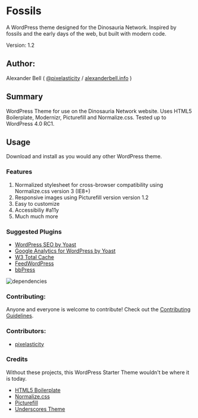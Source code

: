 # Fossils

A WordPress theme designed for the Dinosauria Network. Inspired by fossils and the early days of the web, but built with modern code.

Version: 1.2

## Author:

Alexander Bell ( [@pixelasticity](http://twitter.com/pixelasticity) / [alexanderbell.info](https://alexanderbell.info) )

## Summary

WordPress Theme for use on the Dinosauria Network website. Uses HTML5 Boilerplate, Modernizr, Picturefill and Normalize.css. Tested up to WordPress 4.0 RC1.

## Usage

Download and install as you would any other WordPress theme.

### Features

1. Normalized stylesheet for cross-browser compatibility using Normalize.css version 3 (IE8+)
2. Responsive images using Picturefill version version 1.2
3. Easy to customize 
4. Accessibiliy #a11y
5. Much much more

### Suggested Plugins

* [WordPress SEO by Yoast](http://wordpress.org/extend/plugins/wordpress-seo/)
* [Google Analytics for WordPress by Yoast](http://wordpress.org/extend/plugins/google-analytics-for-wordpress/)
* [W3 Total Cache](http://wordpress.org/extend/plugins/w3-total-cache/)
* [FeedWordPress](https://wordpress.org/plugins/feedwordpress/)
* [bbPress](https://wordpress.org/plugins/bbpress/)

![dependencies](https://david-dm.org/mattbanks/WordPress-Starter-Theme.png)

### Contributing:

Anyone and everyone is welcome to contribute! Check out the [Contributing Guidelines](CONTRIBUTING.md).

### Contributors:

- [pixelasticity](https://github.com/pixelasticity)

### Credits

Without these projects, this WordPress Starter Theme wouldn't be where it is today.

* [HTML5 Boilerplate](http://html5boilerplate.com)
* [Normalize.css](http://necolas.github.com/normalize.css)
* [Picturefill](https://github.com/scottjehl/picturefill/blob/1.2)
* [Underscores Theme](https://github.com/Automattic/_s)
